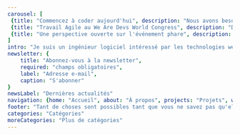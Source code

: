 ```yaml
---
carousel: [
 {title: "Commencez à coder aujourd'hui", description: "Nous avons besoin de votre code pour contribuer à résoudre les problèmes d'aujourd'hui avec la technologie de demain, des modèles économiques durables et la fourniture de services communautaires essentiels et de bases pour les générations futures.", caption: "Commencer", url: "fr/workshops", img: "/images/2c0736ed-11f6-4a14-8d4b-0373dd63f445_index_ccd87d0c-8792-40b9-926b-0432bb92cae3_cover.avif"},
 {title: "Travail Agile au We Are Devs World Congress", description: "Du débutant au niveau avancé, principe n°1 : les problèmes avec des exemples pratiques de code doivent être résolus en 1 heure...", caption: "En savoir plus", url: "fr/workshops/we-are-developers-world-congress-day-1", img: "/images/f90b781a-f86a-410b-9328-b275353e40d9_index_9a12209c-00f1-4765-aeb8-d8db8b685472_img_20230727_155058.avif"},
 {title: "Une perspective ouverte sur l'événement phare", description: "Grâce aux dernières avancées du Web, j'ai découvert des outils qui permettent d'améliorer l'expérience client à l'échelle mondiale.", caption: "En savoir plus", url: "fr/workshops/we-are-developers-world-congress-day-2", img: "/images/c2d9e315-4fb4-4f3a-a10d-b820ed1b67f3_index_82136aae-f38c-4761-b72c-f00bd6e05c11_IMG_20230726_145108.avif"}
]
intro: "Je suis un ingénieur logiciel intéressé par les technologies web, les solutions orientées vers les résultats, la préservation des connaissances et de l'expertise au sein de la communauté technologique pour les autres développeurs."
newsletter: {
    title: "Abonnez-vous à la newsletter",
    required: "champs obligatoires",
    label: "Adresse e-mail",
    caption: "S'abonner"
}
newsLabel: "Dernières actualités"
navigation: {home: "Accueil", about: "À propos", projects: "Projets", workshops: "Workshops", research: "Recherche", contact: "Contact"}
footer: "Tant de choses sont possibles tant que vous ne savez pas qu'elles sont impossibles."
categories: "Catégories"
moreCategories: "Plus de catégories"
---
```

